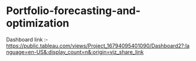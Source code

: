 # Portfolio-forecasting-and-optimization
Dashboard link :- https://public.tableau.com/views/Project_16794095401090/Dashboard2?:language=en-US&:display_count=n&:origin=viz_share_link
